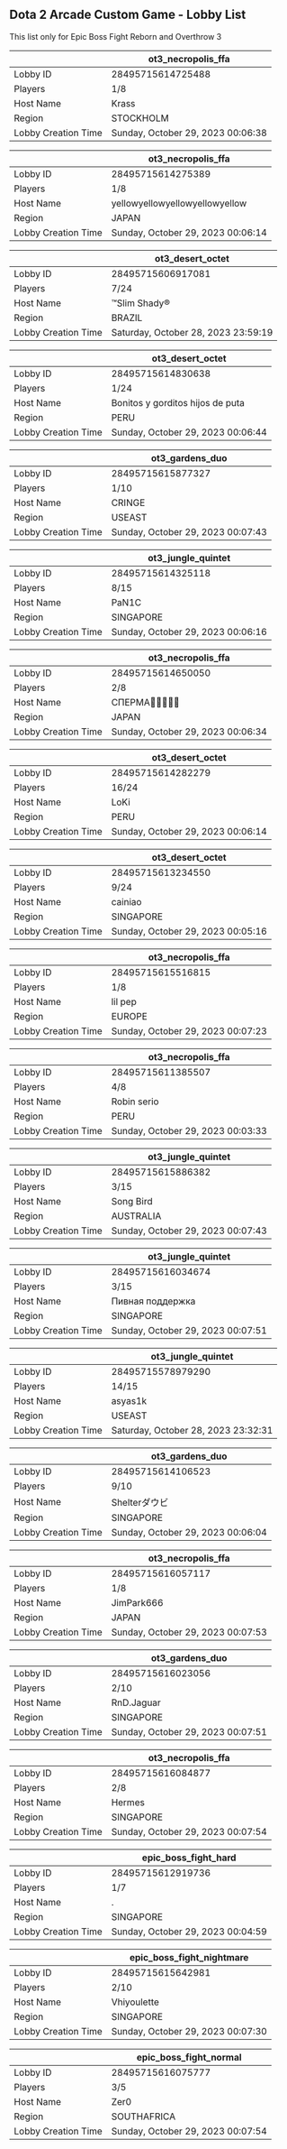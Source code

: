 ## Dota 2 Arcade Custom Game - Lobby List

This list only for Epic Boss Fight Reborn and Overthrow 3

|  | ot3_necropolis_ffa |
| ------ | ------ |
| Lobby ID | 28495715614725488 |
| Players | 1/8 |
| Host Name | Krass |
| Region | STOCKHOLM |
| Lobby Creation Time | Sunday, October 29, 2023 00:06:38 |


|  | ot3_necropolis_ffa |
| ------ | ------ |
| Lobby ID | 28495715614275389 |
| Players | 1/8 |
| Host Name | yellowyellowyellowyellowyellow |
| Region | JAPAN |
| Lobby Creation Time | Sunday, October 29, 2023 00:06:14 |


|  | ot3_desert_octet |
| ------ | ------ |
| Lobby ID | 28495715606917081 |
| Players | 7/24 |
| Host Name | ™Slim Shady® |
| Region | BRAZIL |
| Lobby Creation Time | Saturday, October 28, 2023 23:59:19 |


|  | ot3_desert_octet |
| ------ | ------ |
| Lobby ID | 28495715614830638 |
| Players | 1/24 |
| Host Name | Bonitos y gorditos hijos de puta |
| Region | PERU |
| Lobby Creation Time | Sunday, October 29, 2023 00:06:44 |


|  | ot3_gardens_duo |
| ------ | ------ |
| Lobby ID | 28495715615877327 |
| Players | 1/10 |
| Host Name | CRINGE |
| Region | USEAST |
| Lobby Creation Time | Sunday, October 29, 2023 00:07:43 |


|  | ot3_jungle_quintet |
| ------ | ------ |
| Lobby ID | 28495715614325118 |
| Players | 8/15 |
| Host Name | PaN1C |
| Region | SINGAPORE |
| Lobby Creation Time | Sunday, October 29, 2023 00:06:16 |


|  | ot3_necropolis_ffa |
| ------ | ------ |
| Lobby ID | 28495715614650050 |
| Players | 2/8 |
| Host Name | СПЕРМА👻👻👻👻👻 |
| Region | JAPAN |
| Lobby Creation Time | Sunday, October 29, 2023 00:06:34 |


|  | ot3_desert_octet |
| ------ | ------ |
| Lobby ID | 28495715614282279 |
| Players | 16/24 |
| Host Name | LoKi |
| Region | PERU |
| Lobby Creation Time | Sunday, October 29, 2023 00:06:14 |


|  | ot3_desert_octet |
| ------ | ------ |
| Lobby ID | 28495715613234550 |
| Players | 9/24 |
| Host Name | cainiao |
| Region | SINGAPORE |
| Lobby Creation Time | Sunday, October 29, 2023 00:05:16 |


|  | ot3_necropolis_ffa |
| ------ | ------ |
| Lobby ID | 28495715615516815 |
| Players | 1/8 |
| Host Name | lil pep |
| Region | EUROPE |
| Lobby Creation Time | Sunday, October 29, 2023 00:07:23 |


|  | ot3_necropolis_ffa |
| ------ | ------ |
| Lobby ID | 28495715611385507 |
| Players | 4/8 |
| Host Name | Robin serio |
| Region | PERU |
| Lobby Creation Time | Sunday, October 29, 2023 00:03:33 |


|  | ot3_jungle_quintet |
| ------ | ------ |
| Lobby ID | 28495715615886382 |
| Players | 3/15 |
| Host Name | Song Bird |
| Region | AUSTRALIA |
| Lobby Creation Time | Sunday, October 29, 2023 00:07:43 |


|  | ot3_jungle_quintet |
| ------ | ------ |
| Lobby ID | 28495715616034674 |
| Players | 3/15 |
| Host Name | Пивная поддержка |
| Region | SINGAPORE |
| Lobby Creation Time | Sunday, October 29, 2023 00:07:51 |


|  | ot3_jungle_quintet |
| ------ | ------ |
| Lobby ID | 28495715578979290 |
| Players | 14/15 |
| Host Name | asyas1k |
| Region | USEAST |
| Lobby Creation Time | Saturday, October 28, 2023 23:32:31 |


|  | ot3_gardens_duo |
| ------ | ------ |
| Lobby ID | 28495715614106523 |
| Players | 9/10 |
| Host Name | Shelterダウビ |
| Region | SINGAPORE |
| Lobby Creation Time | Sunday, October 29, 2023 00:06:04 |


|  | ot3_necropolis_ffa |
| ------ | ------ |
| Lobby ID | 28495715616057117 |
| Players | 1/8 |
| Host Name | JimPark666 |
| Region | JAPAN |
| Lobby Creation Time | Sunday, October 29, 2023 00:07:53 |


|  | ot3_gardens_duo |
| ------ | ------ |
| Lobby ID | 28495715616023056 |
| Players | 2/10 |
| Host Name | RnD.Jaguar |
| Region | SINGAPORE |
| Lobby Creation Time | Sunday, October 29, 2023 00:07:51 |


|  | ot3_necropolis_ffa |
| ------ | ------ |
| Lobby ID | 28495715616084877 |
| Players | 2/8 |
| Host Name | Hermes |
| Region | SINGAPORE |
| Lobby Creation Time | Sunday, October 29, 2023 00:07:54 |


|  | epic_boss_fight_hard |
| ------ | ------ |
| Lobby ID | 28495715612919736 |
| Players | 1/7 |
| Host Name | . |
| Region | SINGAPORE |
| Lobby Creation Time | Sunday, October 29, 2023 00:04:59 |


|  | epic_boss_fight_nightmare |
| ------ | ------ |
| Lobby ID | 28495715615642981 |
| Players | 2/10 |
| Host Name | Vhiyoulette |
| Region | SINGAPORE |
| Lobby Creation Time | Sunday, October 29, 2023 00:07:30 |


|  | epic_boss_fight_normal |
| ------ | ------ |
| Lobby ID | 28495715616075777 |
| Players | 3/5 |
| Host Name | Zer0 |
| Region | SOUTHAFRICA |
| Lobby Creation Time | Sunday, October 29, 2023 00:07:54 |



